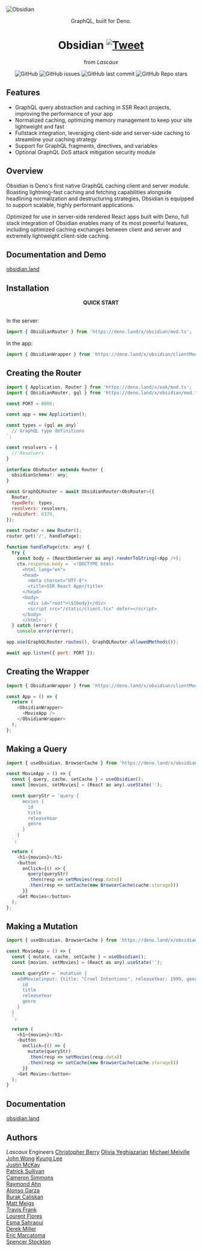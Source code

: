 ![Obsidian](./assets/logoSilver.jpg)

<div align="center">GraphQL, built for Deno.</div>

<div align="center">

<h1 align="center">
	<a>Obsidian</a>
	<a href="https://twitter.com/intent/tweet?text=Meet%20Obsidian!%20Deno's%20first%20native%20GraphQL%20caching%20client%20and%20server%20module&url=http://obsidian.land/&via=obsidian_land&hashtags=deno,denoland,nodejs,graphql,javascript" rel="nofollow"><img src="https://camo.githubusercontent.com/83d4084f7b71558e33b08844da5c773a8657e271/68747470733a2f2f696d672e736869656c64732e696f2f747769747465722f75726c2f687474702f736869656c64732e696f2e7376673f7374796c653d736f6369616c" alt="Tweet" data-canonical-src="https://img.shields.io/twitter/url/http/shields.io.svg?style=social" style="max-width:100%;"></a>
</h1>

<p align="center">from <em align="center">Lascaux</em></p>

</div>

<p align="center">
  <img alt="GitHub" src="https://img.shields.io/github/license/open-source-labs/obsidian">
  <img alt="GitHub issues" src="https://img.shields.io/github/issues-raw/open-source-labs/obsidian?color=yellow">
  <img alt="GitHub last commit" src="https://img.shields.io/github/last-commit/open-source-labs/obsidian?color=orange">
  <img alt="GitHub Repo stars" src="https://img.shields.io/github/stars/open-source-labs/obsidian?style=social">  
</p>

## Features

- GraphQL query abstraction and caching in SSR React projects, improving the performance of your app
- Normalized caching, optimizing memory management to keep your site lightweight and fast
- Fullstack integration, leveraging client-side and server-side caching to streamline your caching strategy
- Support for GraphQL fragments, directives, and variables
- Optional GraphQL DoS attack mitigation security module

## Overview

Obsidian is Deno's first native GraphQL caching client and server module. Boasting lightning-fast caching and fetching capabilities alongside headlining normalization and destructuring strategies, Obsidian is equipped to support scalable, highly performant applications.

Optimized for use in server-side rendered React apps built with Deno, full stack integration of Obsidian enables many of its most powerful features, including optimized caching exchanges between client and server and extremely lightweight client-side caching.

## Documentation and Demo

[obsidian.land](http://obsidian.land)

## Installation

<div align="center"><strong>QUICK START</strong></div>
<br>

In the server:

```javascript
import { ObsidianRouter } from 'https://deno.land/x/obsidian/mod.ts';
```

In the app:

```javascript
import { ObsidianWrapper } from 'https://deno.land/x/obsidian/clientMod.ts';
```

## Creating the Router

```javascript
import { Application, Router } from 'https://deno.land/x/oak/mod.ts';
import { ObsidianRouter, gql } from 'https://deno.land/x/obsidian/mod.ts';

const PORT = 8000;

const app = new Application();

const types = (gql as any)`
  // GraphQL type definitions
`;

const resolvers = {
  // Resolvers
}

interface ObsRouter extends Router {
  obsidianSchema?: any;
}

const GraphQLRouter = await ObsidianRouter<ObsRouter>({
  Router,
  typeDefs: types,
  resolvers: resolvers,
  redisPort: 6379,
});

const router = new Router();
router.get('/', handlePage);

function handlePage(ctx: any) {
  try {
    const body = (ReactDomServer as any).renderToString(<App />);
    ctx.response.body = `<!DOCTYPE html>
      <html lang="en">
      <head>
        <meta charset="UTF-8">
        <title>SSR React App</title>
      </head>
      <body>
        <div id="root">\${body}</div>
        <script src="/static/client.tsx" defer></script>
      </body>
      </html>`;
  } catch (error) {
    console.error(error);

app.use(GraphQLRouter.routes(), GraphQLRouter.allowedMethods());

await app.listen({ port: PORT });
```

## Creating the Wrapper

```javascript
import { ObsidianWrapper } from 'https://deno.land/x/obsidian/clientMod.ts';

const App = () => {
  return (
    <ObsidianWrapper>
      <MovieApp />
    </ObsidianWrapper>
  );
};
```

## Making a Query

```javascript
import { useObsidian, BrowserCache } from 'https://deno.land/x/obsidian/clientMod.ts';

const MovieApp = () => {
  const { query, cache, setCache } = useObsidian();
  const [movies, setMovies] = (React as any).useState('');

  const queryStr = `query {
      movies {
        id
        title
        releaseYear
        genre
      }
    }
  `;

  return (
    <h1>{movies}</h1>
    <button
      onClick={() => {
        query(queryStr)
        .then(resp => setMovies(resp.data))
        .then(resp => setCache(new BrowserCache(cache.storage)))
      }}
    >Get Movies</button>
  );
};
```

## Making a Mutation

```javascript
import { useObsidian, BrowserCache } from 'https://deno.land/x/obsidian/clientMod.ts';

const MovieApp = () => {
  const { mutate, cache, setCache } = useObsidian();
  const [movies, setMovies] = (React as any).useState('');

  const queryStr = `mutation {
    addMovie(input: {title: "Cruel Intentions", releaseYear: 1999, genre: "DRAMA" }) {
      id
      title
      releaseYear
      genre
    }
  }
  `;

  return (
    <h1>{movies}</h1>
    <button
      onClick={() => {
        mutate(queryStr)
        .then(resp => setMovies(resp.data))
        .then(resp => setCache(new BrowserCache(cache.storage)))
      }}
    >Get Movies</button>
  );
}
```

## Documentation

[obsidian.land](http://obsidian.land)

## Authors

_Lascaux_ Engineers
[Christopher Berry](https://github.com/cjamesb)
[Olivia Yeghiazarian](https://github.com/Olivia-code)
[Michael Melville](https://github.com/meekle)
[John Wong](https://github.com/johnwongfc)
[Kyung Lee](https://github.com/kyunglee1)  
[Justin McKay](https://github.com/justinwmckay)  
[Patrick Sullivan](https://github.com/pjmsullivan)  
[Cameron Simmons](https://github.com/cssim22)  
[Raymond Ahn](https://github.com/raymondcodes)  
[Alonso Garza](https://github.com/Alonsog66)   
[Burak Caliskan](https://github.com/CaliskanBurak)  
[Matt Meigs](https://github.com/mmeigs)  
[Travis Frank](https://github.com/TravisFrankMTG/)  
[Lourent Flores](https://github.com/lourentflores)  
[Esma Sahraoui](https://github.com/EsmaShr)  
[Derek Miller](https://github.com/dsymiller)  
[Eric Marcatoma](https://github.com/ericmarc159)  
[Spencer Stockton](https://github.com/tonstock)  
